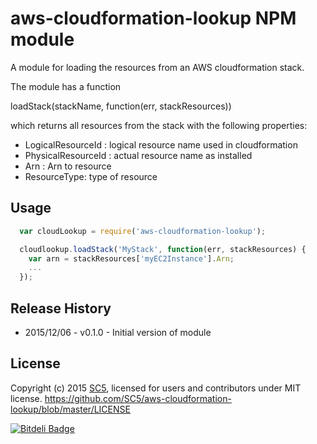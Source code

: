 # aws-cloudformation-lookup NPM module

A module for loading the resources from an AWS cloudformation stack.

The module has a function

loadStack(stackName, function(err, stackResources))

which returns all resources from the stack with the following properties:

* LogicalResourceId : logical resource name used in cloudformation
* PhysicalResourceId : actual resource name as installed
* Arn : Arn to resource
* ResourceType: type of resource

## Usage

```javascript
  var cloudLookup = require('aws-cloudformation-lookup');

  cloudlookup.loadStack('MyStack', function(err, stackResources) {
    var arn = stackResources['myEC2Instance'].Arn;
    ... 
  });
```

## Release History

* 2015/12/06 - v0.1.0 - Initial version of module

## License

Copyright (c) 2015 [SC5](http://sc5.io/), licensed for users and contributors under MIT license.
https://github.com/SC5/aws-cloudformation-lookup/blob/master/LICENSE


[![Bitdeli Badge](https://d2weczhvl823v0.cloudfront.net/SC5/aws-cloudformation-lookup/trend.png)](https://bitdeli.com/free "Bitdeli Badge")
